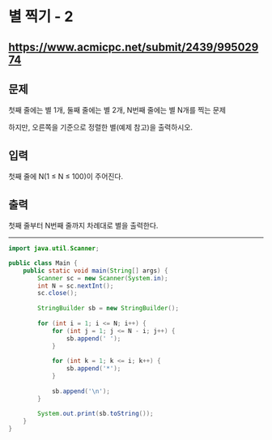# 별 찍기 - 2
https://www.acmicpc.net/submit/2439/99502974
---
## 문제
첫째 줄에는 별 1개, 둘째 줄에는 별 2개, N번째 줄에는 별 N개를 찍는 문제

하지만, 오른쪽을 기준으로 정렬한 별(예제 참고)을 출력하시오.

## 입력
첫째 줄에 N(1 ≤ N ≤ 100)이 주어진다.

## 출력
첫째 줄부터 N번째 줄까지 차례대로 별을 출력한다.

---

```java
import java.util.Scanner;

public class Main {
    public static void main(String[] args) {
        Scanner sc = new Scanner(System.in);
        int N = sc.nextInt();
        sc.close();
        
        StringBuilder sb = new StringBuilder();
        
        for (int i = 1; i <= N; i++) {
            for (int j = 1; j <= N - i; j++) {
                sb.append(' ');
            }
            
            for (int k = 1; k <= i; k++) {
                sb.append('*');
            }
            
            sb.append('\n');
        }
        
        System.out.print(sb.toString());
    }
}
```